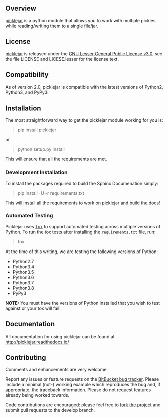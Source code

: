 ## Overview

[picklejar][] is a python module that allows you to work with multiple pickles while reading/writing them to a single file/jar.

## License

[picklejar][] is released under the [GNU Lesser General Public License v3.0][],
see the file LICENSE and LICESE.lesser for the license text.

## Compatibility

As of version 2.0, picklejar is compatible with the latest versions of Python2, Python3, and PyPy3!

## Installation

The most straightforward way to get the picklejar module working for you is:

> pip install picklejar

or

> python setup.py install

This will ensure that all the requirements are met.

### Development Installation

To install the packages required to build the Sphinx Documenation simply:

> pip install -U -r requirements.txt

This will install all the requirements to work on picklejar and build the docs!

### Automated Testing

Picklejar uses [Tox] to support automated testing across multiple versions of Python.  To run the tox tests after installing
the `requirements.txt` file, run:

> tox

At the time of this writing, we are testing the following versions of Python:

* Python2.7
* Python3.4
* Python3.5
* Python3.6
* Python3.7
* Python3.8
* PyPy3

**NOTE:** You must have the versions of Python installed that you wish to test against or your tox will fail!

## Documentation

All documentation for using picklejar can be found at http://picklejar.readthedocs.io/

## Contributing

Comments and enhancements are very welcome.

Report any issues or feature requests on the [BitBucket bug
tracker](https://bitbucket.org/isaiah1112/picklejar/issues?status=new&status=open). Please include a minimal
(not-) working example which reproduces the bug and, if appropriate, the
 traceback information.  Please do not request features already being worked
towards.

Code contributions are encouraged: please feel free to [fork the
project](https://bitbucket.org/isaiah1112/picklejar) and submit pull requests to the develop branch.


[GNU Lesser General Public License v3.0]: http://choosealicense.com/licenses/lgpl-3.0/ "LGPL v3"

[picklejar]: https://bitbucket.org/isaiah1112/picklejar "picklejar Module"

[tox]: https://tox.readthedocs.io/en/latest/index.html
